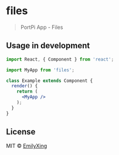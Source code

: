 # files

> PortPi App - Files

## Usage in development

```jsx
import React, { Component } from 'react';

import MyApp from 'files';

class Example extends Component {
  render() {
    return (
      <MyApp />
    );
  }
}
```

## License

MIT © [EmilyXing](https://github.com/EmilyXing)
